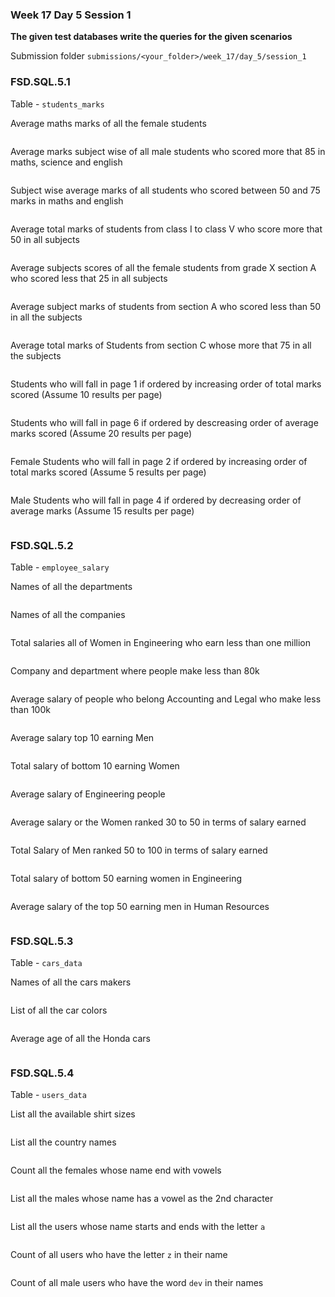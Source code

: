 ### Week 17 Day 5 Session 1

**The given test databases write the queries for the given scenarios**

Submission folder `submissions/<your_folder>/week_17/day_5/session_1`

### FSD.SQL.5.1

Table - `students_marks`

Average maths marks of all the female students

```sql

```

Average marks subject wise of all male students who scored more that 85 in maths, science and english

```sql

```

Subject wise average marks of all students who scored between 50 and 75 marks in maths and english

```sql

```

Average total marks of students from class I to class V who score more that 50 in all subjects

```sql

```

Average subjects scores of all the female students from grade X  section A who scored  less that 25 in all subjects

```sql

```


Average subject marks of students from section A who scored less than 50 in all the subjects

```sql

```

Average total marks of Students from section C whose more that 75 in all the subjects

```sql

```

Students who will fall in page 1 if ordered by increasing order of total marks scored (Assume 10 results per page)

```sql

```

Students who will fall in page 6 if ordered by descreasing order of average marks scored (Assume 20 results per page)

```sql

```


Female Students who will fall in page 2 if ordered by increasing order of total marks scored (Assume 5 results per page)

```sql

```

Male Students who will fall in page 4 if ordered by decreasing order of average marks (Assume 15 results per page)

```sql

```

### FSD.SQL.5.2

Table - `employee_salary`

Names of all the departments

```sql

```

Names of all the companies

```sql

```

Total salaries all of Women in Engineering who earn less than one million

```sql

```

Company and department where people make less than 80k

```sql

```

Average salary of people who belong Accounting and Legal who make less than 100k 

```sql

```

Average salary top 10 earning Men

```sql

```

Total salary of bottom 10 earning Women

```sql

```

Average salary of  Engineering people

```sql

```

Average salary or the Women ranked 30 to 50 in terms of salary earned

```sql

```

Total Salary of Men ranked 50 to 100 in terms of salary earned

```sql

```

Total salary of bottom 50 earning women in Engineering

```sql

```

Average salary of the top 50 earning men in Human Resources

```sql

```

### FSD.SQL.5.3

Table - `cars_data`

Names of all the cars makers
```sql

```

List of all the car colors
```sql

```

Average age of all the Honda cars 
```sql

```


### FSD.SQL.5.4

Table - `users_data`

List all the available shirt sizes

```sql

```

List all the country names 

```sql

```

Count all the females whose name end with vowels

```sql

```

List all the males whose name has a vowel as the 2nd character

```sql

```

List all the users whose name starts and ends with the letter `a`

```sql

```

Count of all users who have the letter `z` in their name

```sql

```

Count of all male users who have the word `dev` in their names

```sql

```
